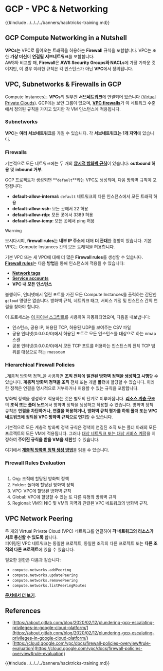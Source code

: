 # GCP - VPC & Networking

{{#include ../../../../banners/hacktricks-training.md}}

## **GCP Compute Networking in a Nutshell**

**VPCs**는 VPC로 들어오는 트래픽을 허용하는 **Firewall** 규칙을 포함합니다. VPC는 또한 **가상 머신**이 **연결될** **서브네트워크**를 포함합니다.\
AWS와 비교할 때, **Firewall**은 **AWS** **Security Groups와 NACLs**에 가장 가까운 것이지만, 이 경우 이러한 규칙은 각 인스턴스가 아닌 **VPC**에서 정의됩니다.

## **VPC, Subnetworks & Firewalls in GCP**

Compute Instances는 **VPCs**의 일부인 **서브네트워크**에 연결되어 있습니다 ([Virtual Private Clouds](https://cloud.google.com/vpc/docs/vpc)). GCP에는 보안 그룹이 없으며, [**VPC firewalls**](https://cloud.google.com/vpc/docs/firewalls)가 이 네트워크 수준에서 정의된 규칙을 가지고 있지만 각 VM 인스턴스에 적용됩니다.

### Subnetworks

**VPC**는 **여러 서브네트워크**를 가질 수 있습니다. 각 **서브네트워크는 1개 지역**에 있습니다.

### Firewalls

기본적으로 모든 네트워크에는 두 개의 [**암시적 방화벽 규칙**](https://cloud.google.com/vpc/docs/firewalls#default_firewall_rules)이 있습니다: **outbound 허용** 및 **inbound 거부**.

GCP 프로젝트가 생성되면 **`default`**라는 VPC도 생성되며, 다음 방화벽 규칙이 포함됩니다:

- **default-allow-internal:** `default` 네트워크의 다른 인스턴스에서 모든 트래픽 허용
- **default-allow-ssh:** 모든 곳에서 22 허용
- **default-allow-rdp:** 모든 곳에서 3389 허용
- **default-allow-icmp:** 모든 곳에서 ping 허용

> [!WARNING]
> 보시다시피, **firewall rules**는 **내부 IP 주소**에 대해 **더 관대**한 경향이 있습니다. 기본 VPC는 Compute Instances 간의 모든 트래픽을 허용합니다.

기본 VPC 또는 새 VPC에 대해 더 많은 **Firewall rules**를 생성할 수 있습니다. [**Firewall rules**](https://cloud.google.com/vpc/docs/firewalls)는 다음 **방법**을 통해 인스턴스에 적용될 수 있습니다:

- [**Network tags**](https://cloud.google.com/vpc/docs/add-remove-network-tags)
- [**Service accounts**](https://cloud.google.com/vpc/docs/firewalls#serviceaccounts)
- **VPC 내 모든 인스턴스**

불행히도, 인터넷에서 열린 포트를 가진 모든 Compute Instances를 출력하는 간단한 `gcloud` 명령은 없습니다. 방화벽 규칙, 네트워크 태그, 서비스 계정 및 인스턴스 간의 연결을 찾아야 합니다.

이 프로세스는 [이 파이썬 스크립트](https://gitlab.com/gitlab-com/gl-security/gl-redteam/gcp_firewall_enum)를 사용하여 자동화되었으며, 다음을 내보냅니다:

- 인스턴스, 공용 IP, 허용된 TCP, 허용된 UDP를 보여주는 CSV 파일
- 공용 인터넷(0.0.0.0/0)에서 허용된 포트로 모든 인스턴스를 대상으로 하는 nmap 스캔
- 공용 인터넷(0.0.0.0/0)에서 모든 TCP 포트를 허용하는 인스턴스의 전체 TCP 범위를 대상으로 하는 masscan

### Hierarchical Firewall Policies <a href="#hierarchical-firewall-policies" id="hierarchical-firewall-policies"></a>

_계층적 방화벽 정책_을 사용하면 **조직 전체에 일관된 방화벽 정책을 생성하고 시행**할 수 있습니다. **계층적 방화벽 정책을 조직** 전체 또는 개별 **폴더**에 할당할 수 있습니다. 이러한 정책은 연결을 명시적으로 거부하거나 허용할 수 있는 규칙을 포함합니다.

방화벽 정책을 생성하고 적용하는 것은 별도의 단계로 이루어집니다. [**리소스 계층 구조**](https://cloud.google.com/resource-manager/docs/cloud-platform-resource-hierarchy)의 **조직 또는 폴더 노드**에서 방화벽 정책을 생성하고 적용할 수 있습니다. 방화벽 정책 규칙은 **연결을 차단하거나, 연결을 허용하거나, 방화벽 규칙 평가를 하위 폴더 또는 VPC 네트워크에 정의된 VPC 방화벽 규칙으로 연기**할 수 있습니다.

기본적으로 모든 계층적 방화벽 정책 규칙은 정책이 연결된 조직 또는 폴더 아래의 모든 프로젝트의 모든 VM에 적용됩니다. 그러나 [대상 네트워크 또는 대상 서비스 계정](https://cloud.google.com/vpc/docs/firewall-policies#targets)을 지정하여 **주어진 규칙을 받을 VM을 제한**할 수 있습니다.

여기에서 [**계층적 방화벽 정책 생성 방법**](https://cloud.google.com/vpc/docs/using-firewall-policies#gcloud)을 읽을 수 있습니다.

### Firewall Rules Evaluation

<figure><img src="../../../../images/image (2) (1) (1).png" alt=""><figcaption></figcaption></figure>

1. Org: 조직에 할당된 방화벽 정책
2. Folder: 폴더에 할당된 방화벽 정책
3. VPC: VPC에 할당된 방화벽 규칙
4. Global: VPC에 할당할 수 있는 또 다른 유형의 방화벽 규칙
5. Regional: VM의 NIC 및 VM의 지역과 관련된 VPC 네트워크의 방화벽 규칙.

## VPC Network Peering

두 개의 Virtual Private Cloud (VPC) 네트워크를 연결하여 **각 네트워크의 리소스가 서로 통신할 수 있도록** 합니다.\
피어링된 VPC 네트워크는 동일한 프로젝트, 동일한 조직의 다른 프로젝트 또는 **다른 조직의 다른 프로젝트**에 있을 수 있습니다.

필요한 권한은 다음과 같습니다:

- `compute.networks.addPeering`
- `compute.networks.updatePeering`
- `compute.networks.removePeering`
- `compute.networks.listPeeringRoutes`

[**문서에서 더 보기**](https://cloud.google.com/vpc/docs/vpc-peering).

## References

- [https://about.gitlab.com/blog/2020/02/12/plundering-gcp-escalating-privileges-in-google-cloud-platform/](https://about.gitlab.com/blog/2020/02/12/plundering-gcp-escalating-privileges-in-google-cloud-platform/)
- [https://cloud.google.com/vpc/docs/firewall-policies-overview#rule-evaluation](https://cloud.google.com/vpc/docs/firewall-policies-overview#rule-evaluation)

{{#include ../../../../banners/hacktricks-training.md}}
